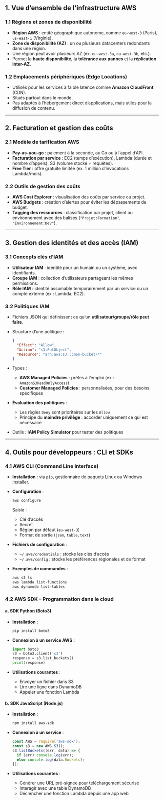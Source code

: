 ## 1. Vue d’ensemble de l’infrastructure AWS

### 1.1 Régions et zones de disponibilité

* **Région AWS** : entité géographique autonome, comme `eu-west-3` (Paris), `us-east-1` (Virginie).
* **Zone de disponibilité (AZ)** : un ou plusieurs datacenters redondants dans une région.
* Une région peut avoir plusieurs AZ (ex. `eu-west-3a`, `eu-west-3b`, etc.).
* Permet la **haute disponibilité**, la **tolérance aux pannes** et la **réplication inter-AZ**.

### 1.2 Emplacements périphériques (Edge Locations)

* Utilisés pour les services à faible latence comme **Amazon CloudFront** (CDN).
* Situés partout dans le monde.
* Pas adaptés à l’hébergement direct d’applications, mais utiles pour la diffusion de contenu.

---

## 2. Facturation et gestion des coûts

### 2.1 Modèle de tarification AWS

* **Pay-as-you-go** : paiement à la seconde, au Go ou à l’appel d’API.
* **Facturation par service** : EC2 (temps d’exécution), Lambda (durée et nombre d’appels), S3 (volume stocké + requêtes).
* **Free Tier** : offre gratuite limitée (ex. 1 million d’invocations Lambda/mois).

### 2.2 Outils de gestion des coûts

* **AWS Cost Explorer** : visualisation des coûts par service ou projet.
* **AWS Budgets** : création d’alertes pour éviter les dépassements de budget.
* **Tagging des ressources** : classification par projet, client ou environnement avec des balises (`"Projet:Formation"`, `"Environnement:Dev"`).

---

## 3. Gestion des identités et des accès (IAM)

### 3.1 Concepts clés d’IAM

* **Utilisateur IAM** : identité pour un humain ou un système, avec identifiants.
* **Groupe IAM** : collection d’utilisateurs partageant les mêmes permissions.
* **Rôle IAM** : identité assumable temporairement par un service ou un compte externe (ex : Lambda, EC2).

### 3.2 Politiques IAM

* Fichiers JSON qui définissent ce qu’un **utilisateur/groupe/rôle peut faire**.
* Structure d’une politique :

  ```json
  {
    "Effect": "Allow",
    "Action": "s3:PutObject",
    "Resource": "arn:aws:s3:::mon-bucket/*"
  }
  ```
* Types :

  * **AWS Managed Policies** : prêtes à l’emploi (ex : `AmazonS3ReadOnlyAccess`)
  * **Customer Managed Policies** : personnalisées, pour des besoins spécifiques
* **Évaluation des politiques** :

  * Les règles `Deny` sont prioritaires sur les `Allow`
  * Principe du **moindre privilège** : accorder uniquement ce qui est nécessaire
* Outils : **IAM Policy Simulator** pour tester des politiques

---

## 4. Outils pour développeurs : CLI et SDKs

### 4.1 AWS CLI (Command Line Interface)

* **Installation** : via `pip`, gestionnaire de paquets Linux ou Windows Installer.
* **Configuration** :

  ```bash
  aws configure
  ```

  Saisie :

  * Clé d’accès
  * Secret
  * Région par défaut (`eu-west-3`)
  * Format de sortie (`json`, `table`, `text`)
* **Fichiers de configuration** :

  * `~/.aws/credentials` : stocke les clés d’accès
  * `~/.aws/config` : stocke les préférences régionales et de format
* **Exemples de commandes** :

  ```bash
  aws s3 ls
  aws lambda list-functions
  aws dynamodb list-tables
  ```

### 4.2 AWS SDK – Programmation dans le cloud

#### a. SDK Python (Boto3)

* **Installation** :

  ```bash
  pip install boto3
  ```
* **Connexion à un service AWS** :

  ```python
  import boto3
  s3 = boto3.client('s3')
  response = s3.list_buckets()
  print(response)
  ```
* **Utilisations courantes** :

  * Envoyer un fichier dans S3
  * Lire une ligne dans DynamoDB
  * Appeler une fonction Lambda

#### b. SDK JavaScript (Node.js)

* **Installation** :

  ```bash
  npm install aws-sdk
  ```
* **Connexion à un service** :

  ```javascript
  const AWS = require('aws-sdk');
  const s3 = new AWS.S3();
  s3.listBuckets((err, data) => {
    if (err) console.log(err);
    else console.log(data.Buckets);
  });
  ```
* **Utilisations courantes** :

  * Générer une URL pré-signée pour téléchargement sécurisé
  * Interagir avec une table DynamoDB
  * Déclencher une fonction Lambda depuis une app web
